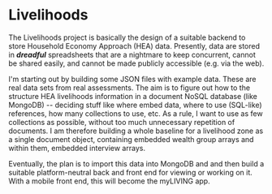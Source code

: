 # Livelihoods

The Livelihoods project is basically the design of a suitable backend to store Household Economy Approach (HEA) data. Presently, data are stored in **_dreadful_** spreadsheets that are a nightmare to keep concurrent, cannot be shared easily, and cannot be made publicly accessible (e.g. via the web).

I'm starting out by building some JSON files with example data. These are real data sets from real assessments. The aim is to figure out how to the structure HEA livelihoods information in a document NoSQL database (like MongoDB) -- deciding stuff like where embed data, where to use (SQL-like) references, how many collections to use, etc. As a rule, I want to use as few collections as possible, without too much unnecessary repetition of documents. I am therefore building a whole baseline for a livelihood zone as a single document object, containing embedded wealth group arrays and within them, embedded interview arrays.

Eventually, the plan is to import this data into MongoDB and and then build a suitable platform-neutral back and front end for viewing or working on it. With a mobile front end, this will become the myLIVING app.
